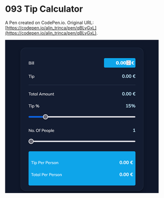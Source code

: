 # 093 Tip Calculator

A Pen created on CodePen.io. Original URL: [https://codepen.io/alin_trinca/pen/qBLyGxL](https://codepen.io/alin_trinca/pen/qBLyGxL).

![Tip Calculator Screenshot](tip-calculator.png)
